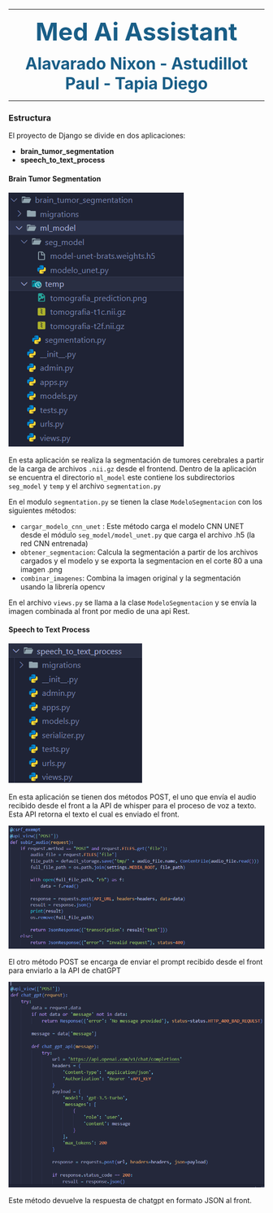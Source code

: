 <hr color="#D2BA05">

<font size="9" color="#195E87"><b><p align="center">Med Ai Assistant<p></b></font>
<font size="6" color="#195E87"><b><p align="center">Alavarado Nixon - Astudillot Paul - Tapia Diego <p></b></font>

<hr  color="#D2BA05" >

### Estructura

El proyecto de Django se divide en dos aplicaciones:
- **brain_tumor_segmentation**
- **speech_to_text_process**

#### Brain Tumor Segmentation

![app1](https://raw.githubusercontent.com/juandtap/MedAiBackend/voiceApi/screenshoots/app1.png)

En esta aplicación se realiza la segmentación de tumores cerebrales a partir de la carga de archivos `.nii.gz` desde el frontend.
Dentro de la aplicación se encuentra el directorio `ml_model` este contiene los subdirectorios `seg_model` y `temp` y el archivo `segmentation.py`

En el modulo `segmentation.py` se tienen la clase `ModeloSegmentacion` con los siguientes métodos:

- `cargar_modelo_cnn_unet` : Este método carga el modelo CNN UNET desde el módulo `seg_model/model_unet.py` que carga el archivo .h5 (la red CNN entrenada)
- `obtener_segmentacion`: Calcula la segmentación a partir de los archivos cargados y el modelo y se exporta la segmentacion en el corte 80 a una imagen .png
- `combinar_imagenes`: Combina la imagen original y la segmentación usando la librería opencv

En el archivo `views.py` se llama a la clase `ModeloSegmentacion` y se envía la imagen combinada al front por medio de una api Rest.

#### Speech to Text Process
![app2](https://raw.githubusercontent.com/juandtap/MedAiBackend/voiceApi/screenshoots/app2.png)

En esta aplicación se tienen dos métodos POST, el uno que envía el audio recibido desde el front a la API de whisper para el proceso de voz a texto.
Esta API retorna el texto el cual es enviado el front.

![app3](https://raw.githubusercontent.com/juandtap/MedAiBackend/voiceApi/screenshoots/app3.png)

El otro método POST se encarga de enviar el prompt recibido desde el front para enviarlo a la API de chatGPT

![app4](https://raw.githubusercontent.com/juandtap/MedAiBackend/voiceApi/screenshoots/app4.png)

Este método devuelve la respuesta de chatgpt en formato JSON al front.

